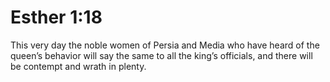 # Esther 1:18

This very day the noble women of Persia and Media who have heard of the queen’s behavior will say the same to all the king’s officials, and there will be contempt and wrath in plenty.
